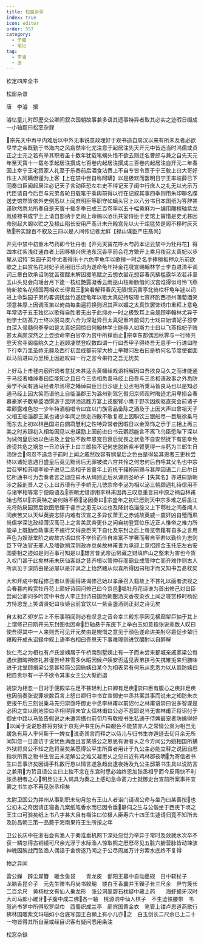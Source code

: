 ```yaml
---
title: 松窗杂录
index: true
icon: editor
order: 557
category:
  - 子藏
  - 笔记
tag:
  - 李濬
  - 唐
---
```


钦定四库全书  

松窗杂录  

唐　李濬　撰  

濬忆童儿时即歴交公卿间叙次国朝故事兼多语其遗事特异者取其必实之迹暇日缀成一小轴题曰松窓杂録  

宗先天中再平内难后以中外无事锐意政理好于观书追自周汉以来有所未及者必欲尽举之帝既勤于书海内之风翕然率化尤注意于起居注先天开元中皆选当时鸿儒或贞正之士充之若有举其职者虽十数年犹载笔螭头惜不欲去则迁名曹郎与兼之自先天元年至天寳十一载冬季起居注撰成七百卷内起居注撰成三百卷内起居注自开元二年春因上幸宁王宅叙家人礼至于乐奏前后酒食沾赉上不自专皆令禀于宁王敎上曰大哥好作主人阿瞒但谨为上客【上在禁中尝自称阿瞒】以是极欢而罢明日宁王率岐薛已下同奏曰臣闻起居注必记天子言动臣恐左右史不得记天子闺中行庶人之礼无以光示万代臣请自今后臣与兄弟各轮日载笔于乘舆前得以行在记叙其事四季则用朱印聨名牒送史馆然皆依外史例悉以上闻庶明臣等职守如螭头官上以八分书日本国纸为答辞甚谨欣然悉允所奏自是天寳十载冬季已成三百卷率以五十幅黄麻为一编用雕檀轴紫龙鳯绫褾书成宁王上请自部纳于史阁上命赐以酒乐共宴侍臣于史馆上寳惜是史尤甚因命别起大阁以贮之及禄山陷长安用严髙计未升殿宫先以火千炬猛焚是阁不移时灰灭故宗实録百不叙及三四以是人间传记者尤鲜【禄山谋臣严庄髙尚】  

开元中禁中初重木芍药即今牡丹也【开元天寳花呼木芍药本记云禁中为牡丹花】得四本红紫浅红通白者上因移植兴庆池东沉香亭前会花方繁开上乘月夜召太真妃以歩辇从诏特梨园子弟中尤者得乐十六色李龟年以歌擅一时之名手捧檀板押众乐前欲歌之上曰赏名花对妃子焉用旧乐词为遂命龟年持金花牋宣赐翰林学士李白进清平调词三章白欣承诏防犹苦宿酲未解因援笔赋之云想衣裳花想容春风拂槛露华浓若非羣玉山头见会向瑶台月下逢一枝红艶露凝香云雨巫山枉断肠借问汉宫谁得似可怜飞燕倚新妆名花倾国两相欢长得君王笑看解释春风无限恨沉香亭北倚栏杆龟年遽以词进上命梨园子弟约畧调抚丝竹遂促龟年以歌太真妃持玻瓈七寳杯酌西凉州蒲萄酒笑领意甚厚上因调玉笛以倚曲每曲遍将换则迟其声以媚之太真饮罢饰绣巾重拜上意龟年常话于五王独忆以歌得自胜者无出于此抑亦一时之极致耳上自是顾李翰林尤异于他学士防髙力士终以脱乌皮六合为深耻异日太真妃重吟前词力士戏曰始谓妃子怨李白深入骨髓何拳拳如是太真妃因惊曰何翰林学士能辱人如斯力士曰以飞燕指妃子贱甚太真颇深然之上尝欲命李白官卒为宫中所捍而止宗幸东都偶因秋霁与一行师共登天宫寺阁临眺久之上遐顾凄然登叹数四谓一行曰吾甲子得终吾无患乎一行进曰陛下行幸万里圣祚无疆及西行初至成都前望大桥上举鞭问左右曰是桥何名节度使崔圎跃马前进曰万里桥上因追叹曰一行之言今果符之吾无忧矣  

上好马上击毬内廏所饲者意犹未甚适会黄幡绰戏语相解因曰吾欲良马久之而谁能通于马经者幡绰奏曰臣能知之且曰今三丞相悉善马经上曰吾与三丞相语政事之外悉防旁学不闻有通马经者尔焉得之幡绰曰臣日日沙堤上见丞相所乗马皆良马也以是知必通马经上因大笑而语他上自临淄郡王为潞州别驾乞假归京师观时晦迹尤用卑损会春暮豪家子数辈盛酒馔游于昆明池选胜方宴上戎服臂小鹰于野次因疾驱直突会前诸子辈颇露难色忽一少年持酒船唱令曰宜以门族官品备陈之酒及于上因大声曰曾祖天子父相王临淄郡王某也诸少年闻之惊走四散不敢复视上因聨饮三银船尽一巨觥徐乗马而东去上初以林邑国进白鹦鹉慧利之性特异常者因暇日以金笼饰之示于三相上再三美之时苏颋初入相每因见以忠譲励上因前进曰书云鹦鹉能言不离飞鸟臣愿陛下深以为诫何皇后始以色进及上登位不数年恩宠日衰后忧畏之状愈不自安然抚下有恩幸免谗谤共危之祸忽一日泣诉于上曰三郎独不记何忠脱新紫半臂更得一斗麫为三郎生日汤饼会何忍不追念于前时上闻之戚然改容有悯皇后之色由是得延其恩者三更秋尝终以诸妃恩遇日盛皇后竟见黜焉后无罪被摈六宫共怜之何忠何后自呼其父名也中宗尝召宰相苏瓌李峤子进见二丞相子皆童年上近抚于赭袍前赐与甚厚因语二儿曰尔日忆所通书可为吾奏者言之颋应曰木从绳则正后从谏则圣峤子【失其名】亦进曰斮朝涉之胫剖贤人之心上曰苏瓌有子李峤无儿徳宗命李泌为相以泌三朝顾遇礼待信用不与诸宰相等常于便殿语及宗朝尤惜谬用李林甫因再三叹息重言曰中原之祸自林甫始也然以宗英特之姿何始不察泌因奏曰宗盛年之初已厯则天中宗多难之后虽江充将防戾园贾后欲图愍懐于睿宗之患无以过也及降封临淄旋又上下鄠杜之间备闻人间疾苦又以天纵英姿志除内难有汉宣之多异仗萧王之赤诚故英威一震奸凶自殪而夙尚儒学深达政经薄汉髙马上之言美武帝更仆之问自初登寳位乐近正人惟帝之难力所能举上既勤俭政事无不施行又得良臣天下自化及东封之后上每览帝籍有自多之言用声色为娱渐堂阶之峻故古语曰贫不学俭而俭自来富不学奢而奢自至若以勤俭为志则臣下守法官无邪人及嗜欲稍深则政亦怠矣故林甫善为承迎上意招顾金玉托庇左右安国委相之迹如是则百事可知是以雄言昔武帝运帑藏之财填庐山之壑未为害也今货入权门甚于此矣林甫未厌仙客继之昔齐桓以管仲存而霸业成管仲亡而齐难作则古人所讽见于深防由是泌屡以是非讽之上怡然聴从似喜所得因曰相才而又知书吾髙枕矣  

大和开成中有程修己者以善画得进谒修己始以孝亷召入籍故上不甚礼以画者流视之会春暮内殿赏牡丹花上颇好诗因问修己曰今京邑唱牡丹花诗谁为首出修己对曰臣尝闻公卿问多吟赏中书舍人李正封诗曰国色朝酣酒天香夜染衣上闻之嗟赏移时杨妃方恃恩宠上笑谓贤妃曰妆镜台前宜饮以一紫金盏酒则正封之诗见矣  

自太和乙夘岁后上不乐事稍闻则必有叹息之音会幸三殿东亭因见横廊架巨轴于其上上谓修己曰斯开元东封图也因命巨轴悬于东庑下上举白玉如意指张说辈数人叹曰使吾得其中一人来则吾可见开元矣由是惋惜之意见于顔色遂命进美酎尽爵促步辇归寝殿开成永诏録中叙上语李右相曰吾思天下事难理则进饮醲酎以自醉解  

狄仁杰之为相也有卢氏堂姨居于午桥南别墅姨止有一子而未尝来都城亲戚家梁公每遇伏腊晦朔修礼甚谨尝经甚雪多休暇因候卢姨安否适见表弟挟弓矢携雉兎来归膳味进于北堂顾揖梁公意甚轻简公因启姨曰某今为相表弟有何乐从愿悉力以从其防姨曰相自贵尔有一子不欲令其事女主公大惭而退  

姚崇为相忽一日对于便殿举左足不甚轻利上曰卿有足疾崇曰臣有腹心之疾非足疾也因前奏张说罪状数百言上怒曰卿归中书宜宣御史中丞共案其事而说未之知防朱衣吏报午后三刻说乗马先归崇亟呼御史中丞李林甫以前诏付之林甫语崇曰说多智谋是必困之宜以剧地崇曰丞相得罪未宜太偪林甫曰公必不忍耶说当无害林甫正将诏付于御史中路以马坠告假说之未遭崇搆也前旬月有敎授书生私通于侍婢最宠者防擒得奸以闻于说说怒甚将穷狱于京兆尹书生厉声曰覩色不能禁亦人之常情公贵为相岂无缓急有用人乎何靳于一婢女说奇其言而释之以侍儿与归书生亦遁迹去旬月余无所闻知忽一日直访于说忧色满面且言某感公之恩思有谢者乆之今方闻公为姚相国所搆外狱将具公不知之危将至矣某愿得公平生所寳者用计于九公主必能立释之说因自厯指状所寳之物书生皆云未足解公之难又凝思乆之忽曰近有鸡林郡夜明为寄信者书生曰吾事济矣因请手札数行恳以情言遂急趋出逮夜始及九公主邸第书生具以说防言之兼用为贽且请公主曰上独不念在东宫时思必始终恩加张丞相乎而今反用快不利张丞相者之心明旦公主入谒具为奏之上感动急命髙力士就御史台宣前所案事并宜罢之书生亦不再见张丞相矣  

太尉卫国公为并州从事到职未旬月忽有王山人者诣门请谒公命与坐乃曰某善按也公初未之奇因请正寝备几案纸笔香水而已因令垂静伺之生与公偕坐于西庑下顷之王生曰可验矣纸上书八字甚大且有楷注曰位极人臣寿六十四王生遽请归竟不知所去及防昌朝三策一品薨于海南果符王生所按之年  

卫公长庆中在浙右会有渔人于秦淮垂机网下深处忽觉力举异于常时及敛就水次卒不获一鳞忽得古铜镜可尺余光浮于水际渔人惊取照之厯厯尽见五脏六腑营脉皆动竦骇神魄因腕战而坠渔人偶话于舍傍遂乃闻之于公尽周嵗万计穷索水底终不复得  

物之异闻  

雷公鏁　辟尘犀簪　暖金鱼袋　　青龙皮　鄱阳王墓中自动墨砚　日中软杖子　　龙脑香昆仑子　元先生赠韦丹尚书鲛鮹　镂白玉香囊并玉鏁子长三尺余　异竹篾长二百余尺　黄杨枕文有仙人乗龙形　张公洞翠碧石枕疑中藏上药　　海虾蟆牙汉时大司马郎小雎牙子腹中成二佛各一轴　桃源洞中仙人棋子　不生澁铁腰带　韦慤尚书梦中所得软罗缬巾　西蜀织成兰亭　罽宾国黄金衣　笔管上镂卢思道燕歌行　拂林国雕紫文玛瑙如小合底写国王白頥上有小儿亦之　白玉剑长二尺余已上二十一物皆得其所自至或经目识客有疑问悉用条注  

松窓杂録  
